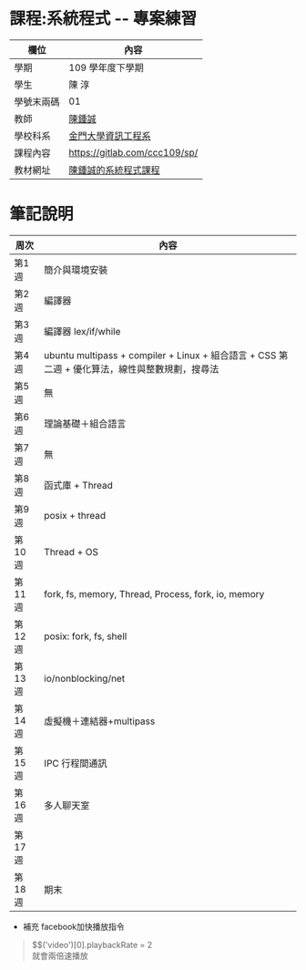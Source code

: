 # 課程:系統程式 -- 專案練習

欄位 | 內容
-----|--------
學期 | 109 學年度下學期
學生 |  陳 淳
學號末兩碼 | 01
教師 | [陳鍾誠](https://www.nqu.edu.tw/educsie/index.php?act=blog&code=list&ids=4)
學校科系 | [金門大學資訊工程系](https://www.nqu.edu.tw/educsie/index.php)
課程內容 | https://gitlab.com/ccc109/sp/
教材網址 | [陳鍾誠的系統程式課程](http://programmermedia.org/root/%E9%99%B3%E9%8D%BE%E8%AA%A0/%E8%AA%B2%E7%A8%8B/%E7%B3%BB%E7%B5%B1%E7%A8%8B%E5%BC%8F/README.md)

# 筆記說明

周次 | 內容
-----|----------
第1週 | 簡介與環境安裝
第2週 | 編譯器
第3週 | 編譯器 lex/if/while
第4週 | ubuntu multipass + compiler + Linux + 組合語言 +  CSS 第二週 + 優化算法，線性與整數規劃，搜尋法 
第5週 | 無
第6週 | 理論基礎＋組合語言
第7週 | 無
第8週 | 函式庫 + Thread
第9週 | posix + thread
第10週 | Thread + OS
第11週 | fork, fs, memory, Thread, Process, fork, io, memory
第12週 | posix: fork, fs, shell
第13週 | io/nonblocking/net
第14週 | 虛擬機＋連結器+multipass
第15週 | IPC 行程間通訊
第16週 | 多人聊天室
第17週 | 
第18週 | 期末

* 補充
facebook加快播放指令
> $$('video')[0].playbackRate = 2  
就會兩倍速播放
